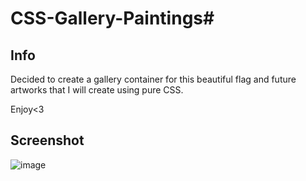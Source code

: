 # CSS-Gallery-Paintings#
## Info
Decided to create a gallery container for this beautiful flag and future artworks that I will create using pure CSS.

Enjoy<3

## Screenshot

![image](https://github.com/user-attachments/assets/629fe381-bc54-4adc-88ce-c0a5fe2a6c7c)
